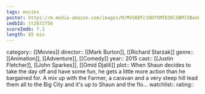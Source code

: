 ```yaml
---
tags: movies
poster: https://m.media-amazon.com/images/M/MV5BOTc1ODY5MTQ1Nl5BMl5BanBnXkFtZTgwMDM5ODI1NjE@._V1_SX300.jpg
imdbId: tt2872750
scoreImdb: 7.3
length: 85 min
---
```


category:: [[Movies]]
director:: [[Mark Burton]], [[Richard Starzak]]
genre:: [[Animation]], [[Adventure]], [[Comedy]]
year:: 2015
cast:: [[Justin Fletcher]], [[John Sparkes]], [[Omid Djalili]]
plot:: When Shaun decides to take the day off and have some fun, he gets a little more action than he bargained for. A mix up with the Farmer, a caravan and a very steep hill lead them all to the Big City and it's up to Shaun and the flo...
watchlist::
rating::
